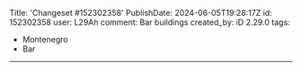 Title: 'Changeset #152302358'
PublishDate: 2024-06-05T19:28:17Z
id: 152302358
user: L29Ah
comment: Bar buildings
created_by: iD 2.29.0
tags:
- Montenegro
- Bar

---

